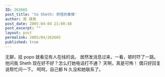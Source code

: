 ```yaml
---
ID: 262665
post_title: 'to Sheth: 奇怪的事情'
author: 南 靖男
post_date: 2005-04-04 21:00:48
post_excerpt: ""
layout: post
permalink: 2005/04/262665
published: true
---
```

无聊，挂 popo 就看见有人在线的说。
居然发消息过来，一看，顿时吓了一跳。
他问我 Sheth 现在好不好？怎么打她电话打不通？
天啊，真是可怖！
偶只好回复说帮忙问一下。
呵呵，自己都 N 久没和她联系了。